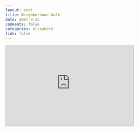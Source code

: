 ```yaml
--- 
layout: post
title: Neighborhood Walk
date: 2007-3-23
comments: false
categories: elsewhere
link: false
---
```

<iframe src="http://www.wayfaring.com/maps/export/34884" style="border: 2px solid #cccccc; width: 400px; height: 250px" frameborder="0" scrolling="no"></iframe>
